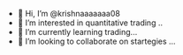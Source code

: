 - 👋 Hi, I’m @krishnaaaaaaa08
- 👀 I’m interested in quantitative trading ..
- 🌱 I’m currently learning trading...
- 💞️ I’m looking to collaborate on startegies ...

<!---
krishnaaaaaaa08/krishnaaaaaaa08 is a ✨ special ✨ repository because its `README.md` (this file) appears on your GitHub profile.
You can click the Preview link to take a look at your changes.
--->
